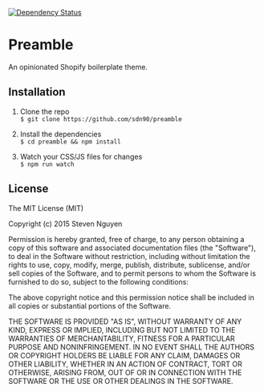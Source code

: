 [![Dependency Status](https://david-dm.org/sdn90/preamble.svg)](https://david-dm.org/sdn90/preamble)

# Preamble
An opinionated Shopify boilerplate theme.
 
## Installation
1. Clone the repo  
`$ git clone https://github.com/sdn90/preamble`

2. Install the dependencies  
`$ cd preamble && npm install`

3. Watch your CSS/JS files for changes  
`$ npm run watch`

## License
The MIT License (MIT)

Copyright (c) 2015 Steven Nguyen

Permission is hereby granted, free of charge, to any person obtaining a copy
of this software and associated documentation files (the "Software"), to deal
in the Software without restriction, including without limitation the rights
to use, copy, modify, merge, publish, distribute, sublicense, and/or sell
copies of the Software, and to permit persons to whom the Software is
furnished to do so, subject to the following conditions:

The above copyright notice and this permission notice shall be included in
all copies or substantial portions of the Software.

THE SOFTWARE IS PROVIDED "AS IS", WITHOUT WARRANTY OF ANY KIND, EXPRESS OR
IMPLIED, INCLUDING BUT NOT LIMITED TO THE WARRANTIES OF MERCHANTABILITY,
FITNESS FOR A PARTICULAR PURPOSE AND NONINFRINGEMENT. IN NO EVENT SHALL THE
AUTHORS OR COPYRIGHT HOLDERS BE LIABLE FOR ANY CLAIM, DAMAGES OR OTHER
LIABILITY, WHETHER IN AN ACTION OF CONTRACT, TORT OR OTHERWISE, ARISING FROM,
OUT OF OR IN CONNECTION WITH THE SOFTWARE OR THE USE OR OTHER DEALINGS IN
THE SOFTWARE.